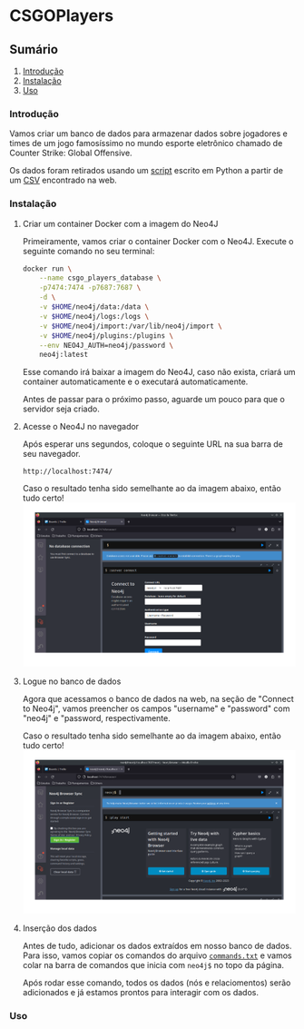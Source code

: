 # CSGOPlayers

## Sumário

1. [Introdução](#introdução)
2. [Instalação](#instalação)
3. [Uso](#uso)

### Introdução

Vamos criar um banco de dados para armazenar dados sobre jogadores e times de um
jogo famosíssimo no mundo esporte eletrônico chamado de Counter Strike: Global Offensive.

Os dados foram retirados usando um [script](./extract_players.py) escrito em Python a partir de um [CSV](./csgo_players.csv) encontrado na web.

### Instalação

1. Criar um container Docker com a imagem do Neo4J

   Primeiramente, vamos criar o container Docker com o Neo4J. Execute o seguinte comando no seu terminal:

   ```bash
   docker run \
       --name csgo_players_database \
       -p7474:7474 -p7687:7687 \
       -d \
       -v $HOME/neo4j/data:/data \
       -v $HOME/neo4j/logs:/logs \
       -v $HOME/neo4j/import:/var/lib/neo4j/import \
       -v $HOME/neo4j/plugins:/plugins \
       --env NEO4J_AUTH=neo4j/password \
       neo4j:latest
   ```

   Esse comando irá baixar a imagem do Neo4J, caso não exista, criará um container
   automaticamente e o executará automaticamente.

   Antes de passar para o próximo passo, aguarde um pouco para que o servidor seja
   criado.

2. Acesse o Neo4J no navegador

   Após esperar uns segundos, coloque o seguinte URL na sua barra de seu navegador.

   ```
   http://localhost:7474/
   ```

   Caso o resultado tenha sido semelhante ao da imagem abaixo, então tudo certo!
   ![neo4j](./screenshots/main_menu_neo4j.png)

3. Logue no banco de dados

   Agora que acessamos o banco de dados na web, na seção de "Connect to Neo4j",
   vamos preencher os campos "username" e "password" com "neo4j" e "password, respectivamente.

   Caso o resultado tenha sido semelhante ao da imagem abaixo, então tudo certo!
   ![neo4j_logged](./screenshots/neo4j_logged.png)

4. Inserção dos dados

   Antes de tudo, adicionar os dados extraídos em nosso banco de dados. Para isso, vamos copiar os comandos do
   arquivo [`commands.txt`](./commands.txt) e vamos colar na barra de comandos que inicia com `neo4j$` no topo
   da página.

   Após rodar esse comando, todos os dados (nós e relaciomentos) serão adicionados e já estamos prontos para
   interagir com os dados.

### Uso
